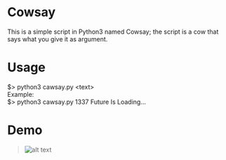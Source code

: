 # Cowsay
  This is a simple script in Python3 named Cowsay; the script is a cow that says what you give it as argument.
# Usage
  $> python3 cawsay.py \<text\></br>
  Example:</br>
  $> python3 cawsay.py 1337 Future Is Loading...</b>

# Demo
  >![alt text](https://i.imgur.com/DHKxAOZ.png)
